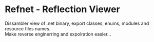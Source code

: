 # Refnet - Reflection Viewer
Dissambler view of .net binary, export classes, enums, modules and resource files names.
<br>
Make reverse enginerring and expolration easier... 

